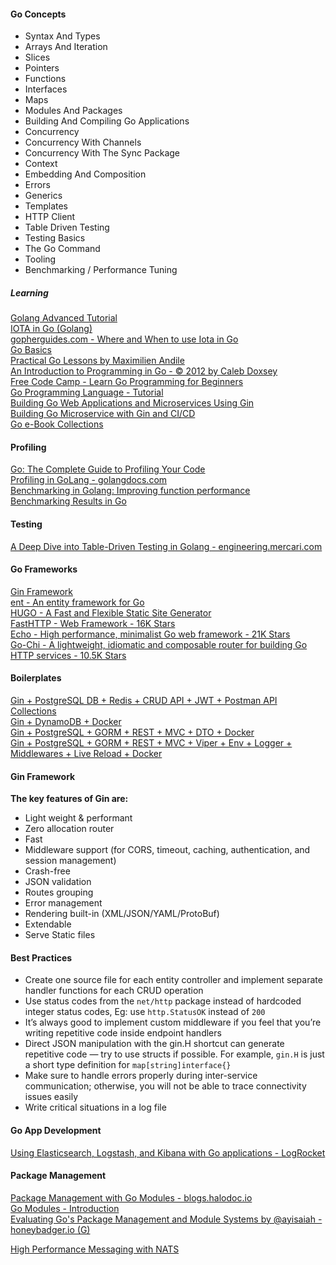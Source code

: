 #### Go Concepts
- Syntax And Types
- Arrays And Iteration
- Slices
- Pointers
- Functions
- Interfaces
- Maps
- Modules And Packages
- Building And Compiling Go Applications
- Concurrency
- Concurrency With Channels
- Concurrency With The Sync Package
- Context
- Embedding And Composition
- Errors
- Generics
- Templates
- HTTP Client
- Table Driven Testing
- Testing Basics
- The Go Command
- Tooling
- Benchmarking / Performance Tuning

##### Learning
[Golang Advanced Tutorial](https://golangbyexample.com/golang-comprehensive-tutorial/)  
[IOTA in Go (Golang)](https://golangbyexample.com/iota-in-golang/)  
[gopherguides.com - Where and When to use Iota in Go](https://www.gopherguides.com/articles/how-to-use-iota-in-golang)  
[Go Basics](https://www.howtocode.io/posts/go-basics-1-installing-go-on-a-mac)  
[Practical Go Lessons by Maximilien Andile](https://www.practical-go-lessons.com/)  
[An Introduction to Programming in Go - © 2012 by Caleb Doxsey](https://www.golang-book.com/books/intro)  
[Free Code Camp - Learn Go Programming for Beginners](https://www.youtube.com/watch?v=YS4e4q9oBaU)  
[Go Programming Language - Tutorial](https://www.golangprograms.com/go-language.html)  
[Building Go Web Applications and Microservices Using Gin](https://chenyitian.gitbooks.io/gin-tutorials/content/gin/1.html)  
[Building Go Microservice with Gin and CI/CD](https://semaphoreci.com/community/tutorials/building-go-web-applications-and-microservices-using-gin)  
[Go e-Book Collections](https://edu.anarcho-copy.org/Programming%20Languages/Go/)  

#### Profiling
[Go: The Complete Guide to Profiling Your Code](https://hackernoon.com/go-the-complete-guide-to-profiling-your-code-h51r3waz)  
[Profiling in GoLang - golangdocs.com](https://golangdocs.com/profiling-in-golang)  
[Benchmarking in Golang: Improving function performance](https://blog.logrocket.com/benchmarking-golang-improve-function-performance/)  
[Benchmarking Results in Go](https://www.mikenewswanger.com/posts/2018/benchmarking-in-go/)  

#### Testing
[A Deep Dive into Table-Driven Testing in Golang - engineering.mercari.com](https://engineering.mercari.com/en/blog/entry/20211221-a-deep-dive-into-table-driven-testing-in-golang/)  

#### Go Frameworks
[Gin Framework](https://github.com/gin-gonic/gin)  
[ent - An entity framework for Go](https://entgo.io/)  
[HUGO - A Fast and Flexible Static Site Generator](https://github.com/gohugoio/hugo)  
[FastHTTP - Web Framework - 16K Stars](https://github.com/valyala/fasthttp)  
[Echo - High performance, minimalist Go web framework - 21K Stars](https://echo.labstack.com/)  
[Go-Chi - A lightweight, idiomatic and composable router for building Go HTTP services - 10.5K Stars](https://github.com/go-chi/chi)  

#### Boilerplates
[Gin + PostgreSQL DB + Redis + CRUD API + JWT + Postman API Collections](https://github.com/Massad/gin-boilerplate)  
[Gin + DynamoDB + Docker](https://github.com/vsouza/go-gin-boilerplate)  
[Gin + PostgreSQL + GORM + REST + MVC + DTO + Docker](https://github.com/daystram/go-gin-gorm-boilerplate)  
[Gin + PostgreSQL + GORM + REST + MVC + Viper + Env + Logger + Middlewares + Live Reload + Docker](https://github.com/akmamun/gin-boilerplate-examples)  

#### Gin Framework

**The key features of Gin are:**

- Light weight & performant
- Zero allocation router
- Fast
- Middleware support (for CORS, timeout, caching, authentication, and session management)
- Crash-free
- JSON validation
- Routes grouping
- Error management
- Rendering built-in (XML/JSON/YAML/ProtoBuf)
- Extendable
- Serve Static files

#### Best Practices
- Create one source file for each entity controller and implement separate handler functions for each CRUD operation
- Use status codes from the `net/http` package instead of hardcoded integer status codes, Eg: use `http.StatusOK` instead of `200`
- It’s always good to implement custom middleware if you feel that you’re writing repetitive code inside endpoint handlers
- Direct JSON manipulation with the gin.H shortcut can generate repetitive code — try to use structs if possible. For example, `gin.H` is just a short type definition for `map[string]interface{}`
- Make sure to handle errors properly during inter-service communication; otherwise, you will not be able to trace connectivity issues easily
- Write critical situations in a log file

#### Go App Development
[Using Elasticsearch, Logstash, and Kibana with Go applications - LogRocket](https://blog.logrocket.com/using-elasticsearch-logstash-and-kibana-with-go-applications/) 

#### Package Management
[Package Management with Go Modules - blogs.halodoc.io](https://blogs.halodoc.io/go-modules-implementation/)  
[Go Modules - Introduction](https://golang.org/ref/mod#introduction)  
[Evaluating Go's Package Management and Module Systems by @ayisaiah - honeybadger.io (G)](https://www.honeybadger.io/blog/golang-go-package-management/)  


[High Performance Messaging with NATS](https://medium.com/@syedrizwan161/high-performance-messaging-with-nats-1c261fae3778)  

